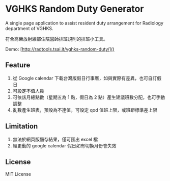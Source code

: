 # VGHKS Random Duty Generator

A single page application to assist resident duty arrangement for Radiology department of VGHKS.

符合高榮放射線部住院醫師排班規則的排班小工具。

Demo: [http://radtools.tsai.it/vghks-random-duty/]()

## Feature

1. 從 Google calendar 下載台灣版假日行事曆，如與實際有差異，也可自訂假日
2. 可設定不值人員
3. 可依該月總點數（星期五為 1 點，假日為 2 點）產生建議班數分配，也可手動調整
4. 亂數產生班表，預設為不連值，可設定 qod 值班上限，或班距標準差上限

## Limitation

1. 無法於網頁版儲存結果，僅可匯出 excel 檔
2. 經更動的 google calendar 假日如有切換月份會失效

## License

MIT License
